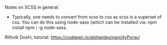 Notes on SCSS in general:
- Typically, one needs to convert from scss to css as scss is a superset of css. You can do this using node-sass (which can be installed via:
		npm install npm i -g node-sass.

Rithvik Doshi, tutorial: https://codepen.io/alphardex/pen/dyPorwJ
